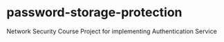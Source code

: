 # password-storage-protection
Network Security Course Project for implementing Authentication Service
